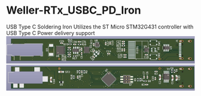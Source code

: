 # Weller-RTx_USBC_PD_Iron
USB Type C Soldering Iron
Utilizes the ST Micro STM32G431 controller with USB Type C Power delivery support
![Top](https://raw.githubusercontent.com/StephS/Weller-RTx_USBC_PD_Iron/master/RT_USB_PD_Soldering_Iron_TOP.jpg)
![Bottom](https://raw.githubusercontent.com/StephS/Weller-RTx_USBC_PD_Iron/master/RT_USB_PD_Soldering_Iron_BOTTOM.jpg)
